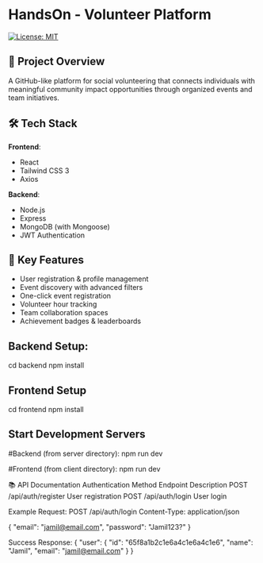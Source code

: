 # HandsOn - Volunteer Platform

[![License: MIT](https://img.shields.io/badge/License-MIT-yellow.svg)](https://opensource.org/licenses/MIT)

## 🌟 Project Overview
A GitHub-like platform for social volunteering that connects individuals with meaningful community impact opportunities through organized events and team initiatives.

## 🛠 Tech Stack
**Frontend**:
- React
- Tailwind CSS 3
- Axios

**Backend**:
- Node.js
- Express
- MongoDB (with Mongoose)
- JWT Authentication

## 🚀 Key Features
- User registration & profile management
- Event discovery with advanced filters
- One-click event registration
- Volunteer hour tracking
- Team collaboration spaces
- Achievement badges & leaderboards

## Backend Setup:
cd backend
npm install

## Frontend Setup
cd frontend
npm install

## Start Development Servers
#Backend (from server directory):
npm run dev

#Frontend (from client directory):
npm run dev

📚 API Documentation
Authentication
Method	Endpoint	Description
POST	/api/auth/register	User registration
POST	/api/auth/login	User login

Example Request:
POST /api/auth/login
Content-Type: application/json

{
  "email": "jamil@email.com",
  "password": "Jamil123?"
}

Success Response:
{
  "user": {
    "id": "65f8a1b2c1e6a4c1e6a4c1e6",
    "name": "Jamil",
    "email": "jamil@email.com"
  }
}
